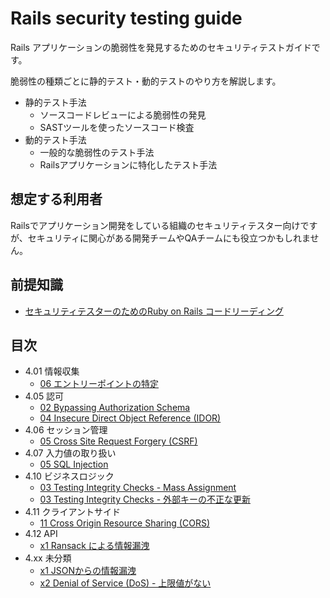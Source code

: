 # Rails security testing guide

Rails アプリケーションの脆弱性を発見するためのセキュリティテストガイドです。

脆弱性の種類ごとに静的テスト・動的テストのやり方を解説します。

- 静的テスト手法
  - ソースコードレビューによる脆弱性の発見
  - SASTツールを使ったソースコード検査
- 動的テスト手法
  - 一般的な脆弱性のテスト手法
  - Railsアプリケーションに特化したテスト手法

## 想定する利用者

Railsでアプリケーション開発をしている組織のセキュリティテスター向けですが、セキュリティに関心がある開発チームやQAチームにも役立つかもしれません。

## 前提知識

- [セキュリティテスターのためのRuby on Rails コードリーディング](https://docs.google.com/presentation/d/18zITuFTR0AvYEZhuBc-drzuc6OTyAGovwO0GSuXZu5s/edit?usp=sharing)

## 目次

- 4.01 情報収集
  - [06 エントリーポイントの特定](01-Information_Gathering/06-Identify_Application_Entry_Points.md)
- 4.05 認可
  - [02 Bypassing Authorization Schema](05-Authorization_Testing/02-Testing_for_Bypassing_Authorization_Schema.md)
  - [04 Insecure Direct Object Reference (IDOR)](05-Authorization_Testing/04-Testing_for_Insecure_Direct_Object_References.md)
- 4.06 セッション管理
  - [05 Cross Site Request Forgery (CSRF)](06-Session_Management_Testing/05-Testing_for_Cross_Site_Request_Forgery.md)
- 4.07 入力値の取り扱い
  - [05 SQL Injection](07-Input_Validation_Testing/05-Testing_for_SQL_Injection.md)
- 4.10 ビジネスロジック
  - [03 Testing Integrity Checks - Mass Assignment](10-Business_Logic_Testing/03-03-Test_Integrity_Checks_Mass_Assignment.md)
  - [03 Testing Integrity Checks - 外部キーの不正な更新](10-Business_Logic_Testing/03-Test_Integrity_Checks_Foreign_Key_Manipulation.md)
- 4.11 クライアントサイド
  - [11 Cross Origin Resource Sharing (CORS)](11-Client-side_Testing/07-Testing_Cross_Origin_Resource_Sharing.md)
- 4.12 API
  - [x1 Ransack による情報漏洩](12-API_Testing/xx-Testing_Ransack.md)
- 4.xx 未分類
  - [x1 JSONからの情報漏洩](XX-misc/XX-JSONからの情報漏洩.md)
  - [x2 Denial of Service (DoS) - 上限値がない](XX-misc/XX-Denial_of_Service_上限値がない.md)
